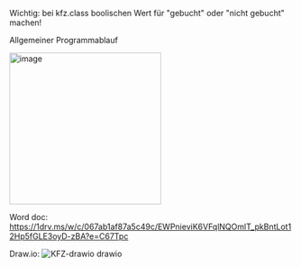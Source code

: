 Wichtig: bei kfz.class boolischen Wert für "gebucht" oder "nicht gebucht" machen!

Allgemeiner Programmablauf

<img width="269" alt="image" src="https://github.com/alex11223344556677888/ProjektOOP/assets/169674607/4bf6d26c-39a3-421f-acdc-b8ac8d32132e">

Word doc: https://1drv.ms/w/c/067ab1af87a5c49c/EWPnieviK6VFqlNQOmlT_pkBntLot12Hp5fGLE3oyD-zBA?e=C67Tpc


Draw.io: ![KFZ-drawio drawio](https://github.com/alex11223344556677888/ProjektOOP/assets/169679411/c349036e-0e6c-4890-9e70-4989a08b3bd9)

